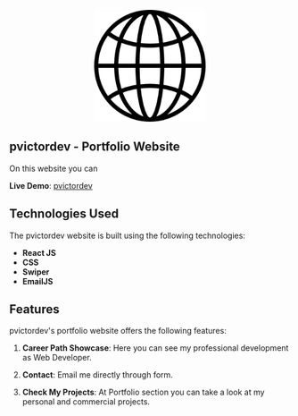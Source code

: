 <!-- # pvictordev portfolio
## Code of My Career: Here, I share not only my projects but also my professional growth. This repository houses my portfolio website, reflecting my journey in the world of development and technology.
### Here i implemented Back-End using EmailJS service, also i used Swiper React Components.
Deploy: https://pvictordev.netlify.app/ -->

<p align="center">
  <img width="200" height="200" src="https://github.com/pvictordev/pvictordev-portfolio/blob/main/src/assets/logo.png">
</p>

## pvictordev - Portfolio Website

On this website you can 

**Live Demo**: [pvictordev](https://pvictordev.netlify.app/)

## Technologies Used

The pvictordev website is built using the following technologies:

- **React JS**
- **CSS**
- **Swiper**
- **EmailJS**

## Features

pvictordev's portfolio website offers the following features:

1. **Career Path Showcase**: Here you can see my professional development as Web Developer.

2. **Contact**: Email me directly through form.

3. **Check My Projects**: At Portfolio section you can take a look at my personal and commercial projects.

<!-- ## How to Use
To run Altcoinx locally or integrate it into your project, follow these steps:

1. Clone this repository:
   ```bash
   git clone https://github.com/pvictordev/altcoinx.git -->
